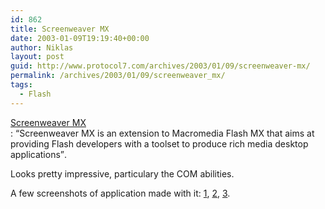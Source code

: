 ```yaml
---
id: 862
title: Screenweaver MX
date: 2003-01-09T19:19:40+00:00
author: Niklas
layout: post
guid: http://www.protocol7.com/archives/2003/01/09/screenweaver-mx/
permalink: /archives/2003/01/09/screenweaver_mx/
tags:
  - Flash
---
```

<div class='microid-ee7154d9c7dbd7a4554558abeea4578849d3ae3a'>
  <p>
    <a title="Screenweaver MX" href="http://www.screenweavermx.com/index.cfm?nav=0">Screenweaver MX</a><br /> : <q cite="http://www.screenweavermx.com">Screenweaver MX is an extension to Macromedia Flash MX that aims at providing Flash developers with a toolset to produce rich media desktop applications</q>.
  </p>
  
  <p>
    Looks pretty impressive, particulary the COM abilities.
  </p>
  
  <p>
    A few screenshots of application made with it: <a href="http://www.muzakdeezign.com/downloads/swmx/launcher.jpg">1</a>, <a href="http://www.muzakdeezign.com/downloads/swmx/mp3player.jpg">2</a>, <a href="http://www.muzakdeezign.com/downloads/swmx/rss_tray.jpg">3</a>.
  </p>
</div>
